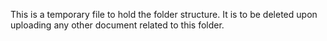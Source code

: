 This is a temporary file to hold the folder structure. It is to be deleted upon uploading any other document related to this folder.
